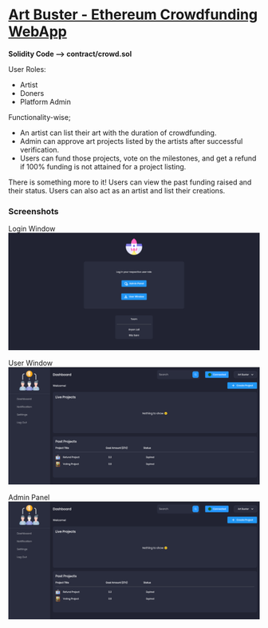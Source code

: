 # [Art Buster - Ethereum Crowdfunding WebApp](https://crowdfunding-eth.web.app/)
 
 **Solidity Code --> contract/crowd.sol**
 
 User Roles:
 - Artist
 - Doners
 - Platform Admin 

Functionality-wise; 
- An artist can list their art with the duration of crowdfunding.
- Admin can approve art projects listed by the artists after successful verification.
- Users can fund those projects, vote on the milestones, and get a refund if 100% funding is not attained for a project listing. 

There is something more to it! Users can view the past funding raised and their status. Users can also act as an artist and list their creations.

### Screenshots

Login Window
![Login Window](/screenshot/1.PNG)

User Window
![User Window](/screenshot/2.PNG)
 
Admin Panel
![Admin Panel](/screenshot/2.PNG)
 
